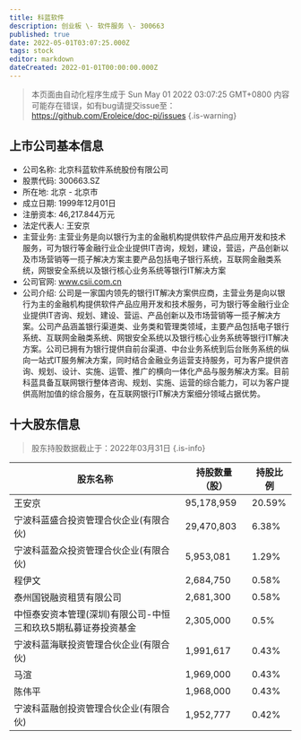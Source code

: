 ```yaml
---
title: 科蓝软件
description: 创业板 \- 软件服务 \- 300663
published: true
date: 2022-05-01T03:07:25.000Z
tags: stock
editor: markdown
dateCreated: 2022-01-01T00:00:00.000Z
---
```


> 本页面由自动化程序生成于 Sun May 01 2022 03:07:25 GMT+0800
> 内容可能存在错误，如有bug请提交issue至：https://github.com/Eroleice/doc-pi/issues
{.is-warning}

## 上市公司基本信息
- 公司名称: 北京科蓝软件系统股份有限公司
- 股票代码: 300663.SZ
- 所在地: 北京 - 北京市
- 成立日期: 1999年12月01日
- 注册资本: 46,217.844万元
- 法定代表人: 王安京
- 主营业务: 主营业务是向以银行为主的金融机构提供软件产品应用开发和技术服务，可为银行等金融行业企业提供IT咨询，规划，建设，营运，产品创新以及市场营销等一揽子解决方案主要产品包括电子银行系统，互联网金融类系统，网银安全系统以及银行核心业务系统等银行IT解决方案
- 公司官网: www.csii.com.cn
- 公司介绍: 公司是一家国内领先的银行IT解决方案供应商，主营业务是向以银行为主的金融机构提供软件产品应用开发和技术服务，可为银行等金融行业企业提供IT咨询、规划、建设、营运、产品创新以及市场营销等一揽子解决方案。公司产品涵盖银行渠道类、业务类和管理类领域，主要产品包括电子银行系统、互联网金融类系统、网银安全系统以及银行核心业务系统等银行IT解决方案。公司已拥有为银行提供自前台渠道、中台业务系统到后台账务系统的纵向一站式IT服务解决方案，同时结合金融业务运营支持服务，可为客户提供咨询、规划、设计、实施、运管、推广的横向一体化产品与服务解决方案。目前科蓝具备互联网银行整体咨询、规划、实施、运营的综合能力，可以为客户提供高附加值的综合服务，在互联网银行IT解决方案细分领域占据优势。


## 十大股东信息
> 股东持股数据截止于：2022年03月31日
{.is-info}

| 股东名称 | 持股数量（股） | 持股比例 |
| --- | --- | --- |
| 王安京 | 95,178,959 | 20.59% |
| 宁波科蓝盛合投资管理合伙企业(有限合伙) | 29,470,803 | 6.38% |
| 宁波科蓝盈众投资管理合伙企业(有限合伙) | 5,953,081 | 1.29% |
| 程伊文 | 2,684,750 | 0.58% |
| 泰州国锐融资租赁有限公司 | 2,681,300 | 0.58% |
| 中恒泰安资本管理(深圳)有限公司-中恒三和玖玖5期私募证券投资基金 | 2,305,000 | 0.5% |
| 宁波科蓝海联投资管理合伙企业(有限合伙) | 1,991,617 | 0.43% |
| 马渲 | 1,969,000 | 0.43% |
| 陈伟平 | 1,968,000 | 0.43% |
| 宁波科蓝融创投资管理合伙企业(有限合伙) | 1,952,777 | 0.42% |




